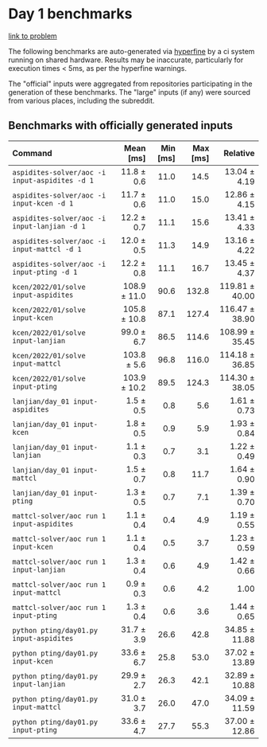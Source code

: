 # Day 1 benchmarks

[link to problem](http://adventofcode.com/2022/day/1)

The following benchmarks are auto-generated via [hyperfine](https://github.com/sharkdp/hyperfine) by a ci system running on shared hardware. Results may be inaccurate, particularly for execution times < 5ms, as per the hyperfine warnings.

The "official" inputs were aggregated from repositories participating in the generation of these benchmarks. The "large" inputs (if any) were sourced from various places, including the subreddit.

## Benchmarks with officially generated inputs
| Command | Mean [ms] | Min [ms] | Max [ms] | Relative |
|:---|---:|---:|---:|---:|
| `aspidites-solver/aoc -i input-aspidites -d 1` | 11.8 ± 0.6 | 11.0 | 14.5 | 13.04 ± 4.19 |
| `aspidites-solver/aoc -i input-kcen -d 1` | 11.7 ± 0.6 | 11.0 | 15.0 | 12.86 ± 4.15 |
| `aspidites-solver/aoc -i input-lanjian -d 1` | 12.2 ± 0.7 | 11.1 | 15.6 | 13.41 ± 4.33 |
| `aspidites-solver/aoc -i input-mattcl -d 1` | 12.0 ± 0.5 | 11.3 | 14.9 | 13.16 ± 4.22 |
| `aspidites-solver/aoc -i input-pting -d 1` | 12.2 ± 0.8 | 11.1 | 16.7 | 13.45 ± 4.37 |
| `kcen/2022/01/solve input-aspidites` | 108.9 ± 11.0 | 90.6 | 132.8 | 119.81 ± 40.00 |
| `kcen/2022/01/solve input-kcen` | 105.8 ± 10.8 | 87.1 | 127.4 | 116.47 ± 38.90 |
| `kcen/2022/01/solve input-lanjian` | 99.0 ± 6.7 | 86.5 | 114.6 | 108.99 ± 35.45 |
| `kcen/2022/01/solve input-mattcl` | 103.8 ± 5.6 | 96.8 | 116.0 | 114.18 ± 36.85 |
| `kcen/2022/01/solve input-pting` | 103.9 ± 10.2 | 89.5 | 124.3 | 114.30 ± 38.05 |
| `lanjian/day_01 input-aspidites` | 1.5 ± 0.5 | 0.8 | 5.6 | 1.61 ± 0.73 |
| `lanjian/day_01 input-kcen` | 1.8 ± 0.5 | 0.9 | 5.9 | 1.93 ± 0.84 |
| `lanjian/day_01 input-lanjian` | 1.1 ± 0.3 | 0.7 | 3.1 | 1.22 ± 0.49 |
| `lanjian/day_01 input-mattcl` | 1.5 ± 0.7 | 0.8 | 11.7 | 1.64 ± 0.90 |
| `lanjian/day_01 input-pting` | 1.3 ± 0.5 | 0.7 | 7.1 | 1.39 ± 0.70 |
| `mattcl-solver/aoc run 1 input-aspidites` | 1.1 ± 0.4 | 0.4 | 4.9 | 1.19 ± 0.55 |
| `mattcl-solver/aoc run 1 input-kcen` | 1.1 ± 0.4 | 0.5 | 3.7 | 1.23 ± 0.59 |
| `mattcl-solver/aoc run 1 input-lanjian` | 1.3 ± 0.4 | 0.6 | 4.9 | 1.42 ± 0.66 |
| `mattcl-solver/aoc run 1 input-mattcl` | 0.9 ± 0.3 | 0.6 | 4.2 | 1.00 |
| `mattcl-solver/aoc run 1 input-pting` | 1.3 ± 0.4 | 0.6 | 3.6 | 1.44 ± 0.65 |
| `python pting/day01.py input-aspidites` | 31.7 ± 3.9 | 26.6 | 42.8 | 34.85 ± 11.88 |
| `python pting/day01.py input-kcen` | 33.6 ± 6.7 | 25.8 | 53.0 | 37.02 ± 13.89 |
| `python pting/day01.py input-lanjian` | 29.9 ± 2.7 | 26.3 | 42.1 | 32.89 ± 10.88 |
| `python pting/day01.py input-mattcl` | 31.0 ± 3.7 | 26.0 | 47.0 | 34.09 ± 11.59 |
| `python pting/day01.py input-pting` | 33.6 ± 4.7 | 27.7 | 55.3 | 37.00 ± 12.86 |
